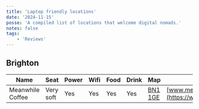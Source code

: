 ```yaml
---
title: 'Laptop friendly locations'
date: '2024-11-15'
posse: 'A compiled list of locations that welcome digital nomads.'
notes: false
tags:
    - 'Reviews'
---
```


## Brighton


| Name | Seat | Power | Wifi | Food | Drink | Map | Website |
| - | - | - | - | - | - | - | - |
| Meanwhile Coffee | Very soft | Yes | Yes | Yes | Yes | [BN1 1GE](https://maps.app.goo.gl/jgcmR6UNN8YBmFNx7) | [www.meanwhilecafe.com](https://www.meanwhilecafe.com/) |